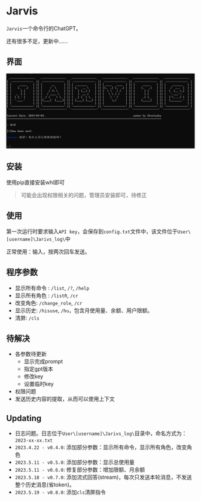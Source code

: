 # Jarvis

`Jarvis`一个命令行的ChatGPT。

还有很多不足，更新中......

## 界面

![image-20230303145003940](./README/image-20230303145003940.png)

## 安装

使用pip直接安装whl即可

> 可能会出现权限相关的问题，管理员安装即可，待修正

## 使用

第一次运行时要求输入`API key`，会保存到`config.txt`文件中，该文件位于`User\[username]\Jarivs_log\`中


正常使用：输入，按两次回车发送。

## 程序参数

- 显示所有命令 : `/list`, `/?`, `/help`
- 显示所有角色 : `/listR`, `/cr`
- 改变角色: `/change_role`, `/cr`
- 显示历史: `/hisuse`, `/hu`，包含月使用量、余额、用户限额。
- 清屏: `/cls`
  


## 待解决

- 各参数待更新
  - 显示完成prompt
  - 指定gpt版本
  - 修改key
  - 设置临时key
- 权限问题
- 发送历史内容的提取，从而可以使用上下文




## Updating

- 日志问题。日志位于`User\[username]\Jarivs_log\`目录中，命名方式为：`2023-xx-xx.txt`
- `2023.4.22 - v0.4.0`: 添加部分参数：显示所有命令，显示所有角色，改变角色
- `2023.5.11 - v0.5.0`: 添加部分参数：显示总使用量
- `2023.5.11 - v0.6.0`: 修复部分参数：增加限额、月余额
- `2023.5.18 - v0.7.0`: 添加流式回答(stream)，每次只发送本轮消息，不发送整个历史消息(省token)。
- `2023.5.19 - v0.8.0`: 添加`cls`清屏指令